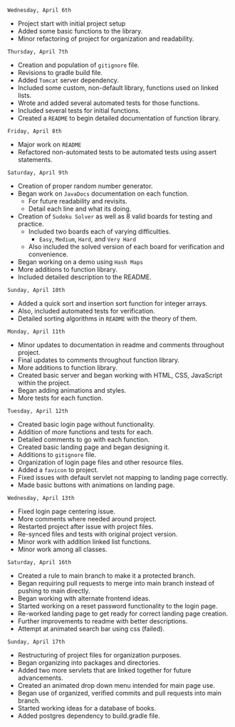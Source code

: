 ```
Wednesday, April 6th
```
- Project start with initial project setup
- Added some basic functions to the library.
- Minor refactoring of project for organization and readability.


```
Thursday, April 7th
```
- Creation and population of `gitignore` file. 
- Revisions to gradle build file.
- Added `Tomcat` server dependency.
- Included some custom, non-default library, functions used on linked lists.
- Wrote and added several automated tests for those functions.
- Included several tests for initial functions.
- Created a `README` to begin detailed documentation of function library.

```
Friday, April 8th
```
- Major work on `README` 
- Refactored non-automated tests to be automated tests using assert statements.

```
Saturday, April 9th
```
- Creation of proper random number generator.
- Began work on `JavaDocs` documentation on each function.
  - For future readability and revisits.
  - Detail each line and what its doing.
- Creation of `Sudoku Solver` as well as 8 valid boards for testing and practice.
  - Included two boards each of varying difficulties.
    - `Easy`, `Medium`, `Hard`, and `Very Hard`
  - Also included the solved version of each board for verification and convenience.
- Began working on a demo using `Hash Maps`
- More additions to function library.
- Included detailed description to the README.

```
Sunday, April 10th
```
- Added a quick sort and insertion sort function for integer arrays.
- Also, included automated tests for verification.
- Detailed sorting algorithms in `README` with the theory of them.

```
Monday, April 11th
```
- Minor updates to documentation in readme and comments throughout project.
- Final updates to comments throughout function library.
- More additions to function library.
- Created basic server and began working with HTML, CSS, JavaScript within the project.
- Began adding animations and styles.
- More tests for each function.


```
Tuesday, April 12th
```
- Created basic login page without functionality.
- Addition of more functions and tests for each.
- Detailed comments to go with each function.
- Created basic landing page and began designing it.
- Additions to `gitignore` file.
- Organization of login page files and other resource files.
- Added a `favicon` to project.
- Fixed issues with default servlet not mapping to landing page correctly.
- Made basic buttons with animations on landing page.

```
Wednesday, April 13th
```
- Fixed login page centering issue.
- More comments where needed around project.
- Restarted project after issue with project files.
- Re-synced files and tests with original project version.
- Minor work with addition linked list functions.
- Minor work among all classes.

```
Saturday, April 16th
```
- Created a rule to main branch to make it a protected branch.
- Began requiring pull requests to merge into main branch instead of pushing to main directly.
- Began working with alternate frontend ideas.
- Started working on a reset password functionality to the login page.
- Re-worked landing page to get ready for correct landing page creation.
- Further improvements to readme with better descriptions.
- Attempt at animated search bar using css (failed).

```
Sunday, April 17th
```
- Restructuring of project files for organization purposes.
- Began organizing into packages and directories.
- Added two more servlets that are linked together for future advancements.
- Created an animated drop down menu intended for main page use.
- Began use of organized, verified commits and pull requests into main branch.
- Started working ideas for a database of books.
- Added postgres dependency to build.gradle file.
